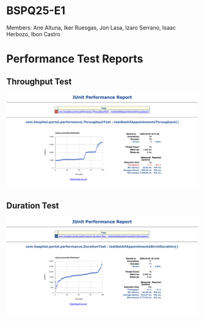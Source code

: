 # BSPQ25-E1
Members: Ane Altuna, Iker Ruesgas, Jon Lasa, Izaro Serrano, Isaac Herbozo, Ibon Castro

# Performance Test Reports
## Throughput Test
![Througput](Throughput%20Test.png)
## Duration Test
![Duration](Duration%20Test.png)
